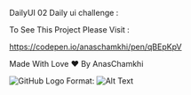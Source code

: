 DailyUI 02
Daily ui challenge :

To See This Project Please Visit :

https://codepen.io/anaschamkhi/pen/qBEpKpV

Made With Love ❤ By AnasChamkhi

![GitHub Logo](https://i.imgur.com/FrvYoqp.png)
Format: ![Alt Text](url)
